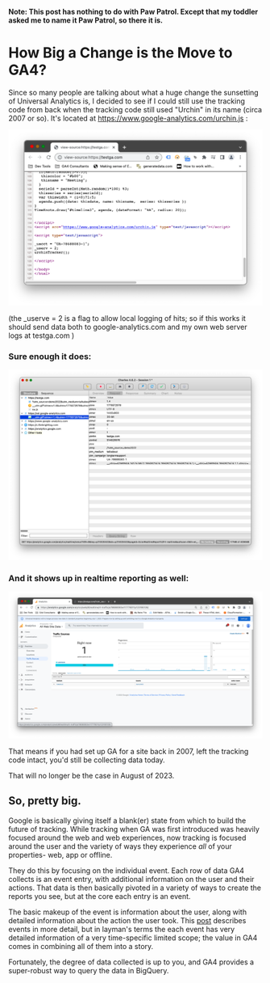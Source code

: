 __Note: This post has nothing to do with Paw Patrol. Except that my toddler asked me to name it Paw Patrol, so there it is.__


How Big a Change is the Move to GA4?
====================================

Since so many people are talking about what a huge change the sunsetting of Universal Analytics is, I decided to see if I could still use the tracking code from back when the tracking code still used "Urchin" in its name (circa 2007 or so). It's located at https://www.google-analytics.com/urchin.js :

!['urchin'](utm.png)

(the _userve = 2 is a flag to allow local logging of hits; so if this works it should send data both to google-analytics.com and my own web server logs at testga.com )

### Sure enough it does: ###

!['hits'](hits.png)

### And it shows up in realtime reporting as well: ###

!['realtime'](realtime.png)


That means if you had set up GA for a site back in 2007, left the tracking code intact, you'd still be collecting data today.
 
That will no longer be the case in August of 2023.

So, pretty big.
---------------

Google is basically giving itself a blank(er) state from which to build the future of tracking. While tracking when GA was first introduced was heavily focused around the web and web experiences, now tracking is focused around the user and the variety of ways they experience _all_ of your properties- web, app or offline.

They do this by focusing on the individual event. Each row of data GA4 collects is an event entry, with additional information on the user and their actions. That data is then basically pivoted in a variety of ways to create the reports you see, but at the core each entry is an event.

The basic makeup of the event is information about the user, along with detailed information about the action the user took. This [post](/GA4-events-explained-sortof) describes events in more detail, but in layman's terms the each event has very detailed information of a very time-specific limited scope; the value in GA4 comes in combining all of them into a story.

Fortunately, the degree of data collected is up to you, and GA4 provides a super-robust way to query the data in BigQuery.




